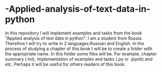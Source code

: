 # -Applied-analysis-of-text-data-in-python
In this repository I will implement examples and tasks from the book "Applied analysis of text data in python". I am a student from Russia. Therefore I will try to write in 2 languages:Russian and English. In the process of studying a chapter of this book I will be to create a folder with the appropriate name. In this folder some files will be. For example, chapter summary (.txt), implementation of examples and tasks (.py or .ipynb) and etc. Perhaps it will be useful for others readers of this book.
